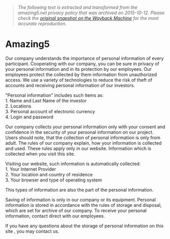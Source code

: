 > *The following text is extracted and transformed from the amazing5.net privacy policy that was archived on 2015-10-12. Please check the [original snapshot on the Wayback Machine](https://web.archive.org/web/20151012175823id_/http%3A//amazing5.net/privacy-policy.php) for the most accurate reproduction.*

# Amazing5

Our company understands the importance of personal information of every participant. Cooperating with our company, you can be sure in privacy of your personal information and in its protection by our employees. Our employees protect the collected by them information from unauthorized access. We use a variety of technologies to reduce the risk of theft of accounts and receiving personal information of our investors. 

"Personal information" includes such items as:  
1\. Name and Last Name of the investor  
2\. Locations  
3\. Personal account of electronic currency   
4\. Login and password 

Our company collects your personal information only with your consent and confidence in the security of your personal information on our project. Users should note, that the collection of personal information is only from adult. The rules of our company explain, how your information is collected and used. These rules apply only in our website. Information which is collected when you visit this site. 

Visiting our website, such information is automatically collected:  
1\. Your Internet Provider  
2\. Your location and country of residence  
3\. Your browser and type of operating system  


This types of information are also the part of the personal information. 

Saving of information is only in our company or its equipment. Personal information is stored in accordance with the rules of storage and disposal, which are set for archive of our company. To receive your personal information, contact direct with our employees. 

If you have any questions about the storage of personal information on this site , you may contact us. 



